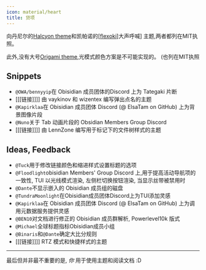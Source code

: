 ```yaml
---
icon: material/heart
title: 贷项
---
```


向丹尼尔的[Halcyon theme](https://github.com/dbarenholz/halcyon-obsidian)和凯帕诺的[[flexoki](https://github.com/kepano/flexoki-obsidian)]大声呼喊] 主题,两者都列在MIT执照。

此外,没有大号[Origami theme](https://github.com/7368697661/Origami),光模式颜色方案是不可能实现的。 (也列在MIT执照

## Snippets
- `@OWA/bennyyip`在 Obisidian 成员团体的Discord 上为 Tategaki 片断
- [[[链接]]]] 由 vaykinov 和 wizentex 编写弹出点名的主题
- `@Kapirklaa`在 Obisidian 成员团体 Discord (@ ElsaTam on GitHub) 上为背景图像片段
- `@Nuno`关于 Tab 动画片段的 Obsidian Members Group Discord
- [[[链接]]]] 由 LennZone 编写用于标记下的文件树样式的主题

## Ideas, Feedback
- `@Tuck`用于修改链接颜色和缩进样式设置标题的选项
- `@Floodlight`obisidian Members' Group Discord 上,用于提高活动导航项的一致性, TUI 以光线模式渲染, 左侧栏切换按钮渲染, 当显示丝带被禁用时
- `@Dante`不显示嵌入的 Obisidian 成员组的磁盘
- `@TundraMoonlight`在Obisidian成员团体Discord上为TUI添加灵感
- `@Kapirklaa`在 Obisidian 成员团体 Discord (@ ElsaTam on GitHub) 上为调用元数据服务提供灵感
- `@BEN10`对文档进行修正的 Obisidian 成员群解析, Powerlevel10k 版式
- `@Michael`全球标题指标Obisidian成员小组
- `@Binaris`和`@Dante`确定大比分规则
- [[[链接]]]] RTZ 模式和快捷样式的主题

___ 
最后但并非最不重要的是, *你* 用于使用主题和阅读文档 :D